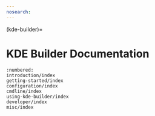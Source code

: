 ```yaml
---
nosearch:
---
```


(kde-builder)=
# KDE Builder Documentation

```{toctree}
:numbered:
introduction/index
getting-started/index
configuration/index
cmdline/index
using-kde-builder/index
developer/index
misc/index
```
